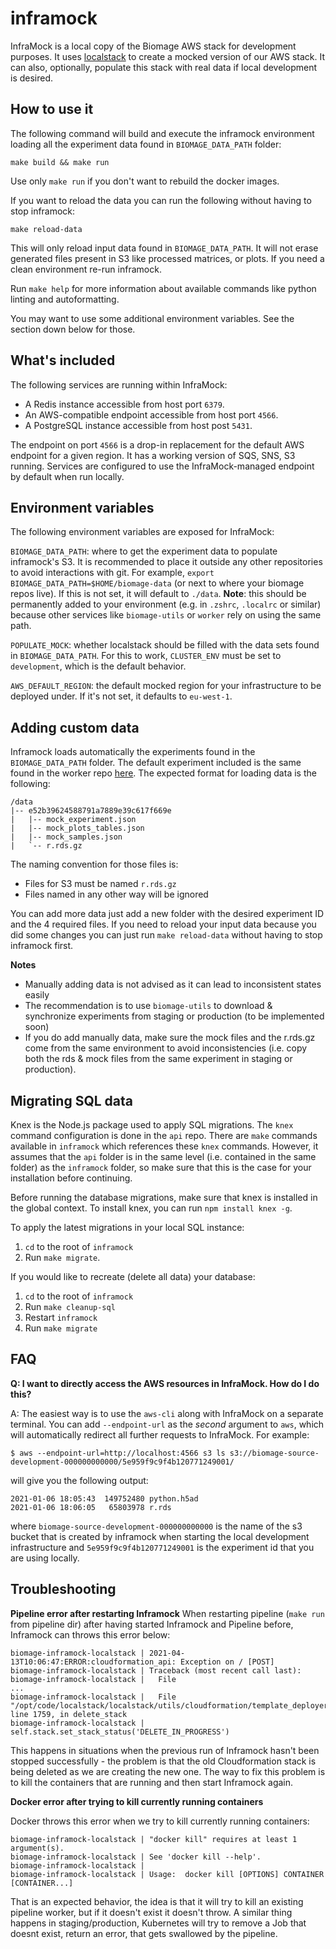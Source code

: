 # inframock

InfraMock is a local copy of the Biomage AWS stack for development purposes. It uses
[localstack](https://github.com/localstack/localstack) to create a mocked version of our AWS stack.
It can also, optionally, populate this stack with real data if local development is desired.

## How to use it

The following command will build and execute the inframock environment loading all the experiment data found in `BIOMAGE_DATA_PATH` folder:

    make build && make run

Use only `make run` if you don't want to rebuild the docker images.

If you want to reload the data you can run the following without having to stop inframock:

    make reload-data

This will only reload input data found in `BIOMAGE_DATA_PATH`. It will not erase generated files present in S3 like processed matrices, or plots. If you need a clean environment re-run inframock.

Run `make help` for more information about available commands like python linting and autoformatting.


You may want to use some additional environment variables. See the section down below for those.

## What's included

The following services are running within InfraMock:

* A Redis instance accessible from host port `6379`.
* An AWS-compatible endpoint accessible from host port `4566`.
* A PostgreSQL instance accessible from host post `5431`.

The endpoint on port `4566` is a drop-in replacement for the default AWS endpoint for a given
region. It has a working version of SQS, SNS, S3 running. Services are configured
to use the InfraMock-managed endpoint by default when run locally.

## Environment variables


The following environment variables are exposed for InfraMock:

`BIOMAGE_DATA_PATH`: where to get the experiment data to populate inframock's S3. It is recommended
to place it outside any other repositories to avoid interactions with git. For example, `export BIOMAGE_DATA_PATH=$HOME/biomage-data` (or next to where your biomage repos live). If this is not set, it will default to `./data`. **Note**: this should be permanently added to your environment (e.g. in `.zshrc`, `.localrc` or similar) because other services like `biomage-utils` or `worker` rely on using the same path.

`POPULATE_MOCK`: whether localstack should be filled with the data sets found in `BIOMAGE_DATA_PATH`.
For this to work, `CLUSTER_ENV` must be set to `development`, which is the default behavior.

`AWS_DEFAULT_REGION`: the default mocked region for your infrastructure to be deployed under. If it's not set,
it defaults to `eu-west-1`.

## Adding custom data


Inframock loads automatically the experiments found in the `BIOMAGE_DATA_PATH` folder. The default experiment included is the same found in the worker repo [here](https://github.com/biomage-org/worker/blob/master/data/test/r.rds.gz). The expected format for loading data is the following:


    /data
    |-- e52b39624588791a7889e39c617f669e
    |   |-- mock_experiment.json
    |   |-- mock_plots_tables.json
    |   |-- mock_samples.json
    |   `-- r.rds.gz


The naming convention for those files is:
 * Files for S3 must be named `r.rds.gz`
 * Files named in any other way will be ignored

You can add more data just add a new folder with the desired experiment ID and the 4 required files. If you need to reload your input data because you did
some changes you can just run `make reload-data` without having to stop inframock first.

**Notes**

* Manually adding data is not advised as it can lead to inconsistent states easily
* The recommendation is to use `biomage-utils` to download & synchronize experiments from staging or production (to be implemented soon)
* If you do add manually data, make sure the mock files and the r.rds.gz come from the same environment to avoid inconsistencies (i.e. copy both the rds & mock files from the same experiment in staging or production).

## Migrating SQL data

Knex is the Node.js package used to apply SQL migrations. The `knex` command configuration is done in the `api` repo. There are `make` commands available in `inframock` which references these `knex` commands. However, it assumes that the `api` folder is in the same level (i.e. contained in the same folder) as the `inframock` folder, so make sure that this is the case for your installation before continuing.

Before running the database migrations, make sure that knex is installed in the global context. To install knex, you can run `npm install knex -g`.

To apply the latest migrations in your local SQL instance:

1. `cd` to the root of `inframock`
2. Run `make migrate`.

If you would like to recreate (delete all data) your database:

1. `cd` to the root of `inframock`
2. Run `make cleanup-sql`
3. Restart `inframock`
3. Run `make migrate`

## FAQ

**Q: I want to directly access the AWS resources in InfraMock. How do I do this?**

A: The easiest way is to use the `aws-cli` along with InfraMock on a separate terminal.
You can add `--endpoint-url` as the *second* argument to
`aws`, which will automatically redirect all further requests to InfraMock. For example:

    $ aws --endpoint-url=http://localhost:4566 s3 ls s3://biomage-source-development-000000000000/5e959f9c9f4b120771249001/

will give you the following output:

    2021-01-06 18:05:43  149752480 python.h5ad
    2021-01-06 18:06:05   65803978 r.rds

where `biomage-source-development-000000000000` is the name of the s3 bucket that is created by inframock when starting the
local development infrastructure and `5e959f9c9f4b120771249001` is the experiment id that you are using locally.

Troubleshooting
---------------

**Pipeline error after restarting Inframock**
When restarting pipeline (`make run` from pipeline dir) after having started Inframock and Pipeline before, Inframock can throws this error below:

```
biomage-inframock-localstack | 2021-04-13T10:06:47:ERROR:cloudformation_api: Exception on / [POST]
biomage-inframock-localstack | Traceback (most recent call last):
biomage-inframock-localstack |   File
...
biomage-inframock-localstack |   File "/opt/code/localstack/localstack/utils/cloudformation/template_deployer.py", line 1759, in delete_stack
biomage-inframock-localstack |     self.stack.set_stack_status('DELETE_IN_PROGRESS')
```
This happens in situations when the previous run of Inframock hasn't been stopped successfully - the problem is that the old Cloudformation stack is being deleted as we are creating the new one. The way to fix this problem is to kill the containers that are running and then start Inframock again.


**Docker error after trying to kill currently running containers**

Docker throws this error when we try to kill currently running containers:

```
biomage-inframock-localstack | "docker kill" requires at least 1 argument(s).
biomage-inframock-localstack | See 'docker kill --help'.
biomage-inframock-localstack |
biomage-inframock-localstack | Usage:  docker kill [OPTIONS] CONTAINER [CONTAINER...]
```

That is an expected behavior, the idea is that it will try to kill an existing pipeline worker, but if it doesn't exist it doesn't throw. A similar thing happens in staging/production, Kubernetes will try to remove a Job that doesnt exist, return an error, that gets swallowed by the pipeline.


